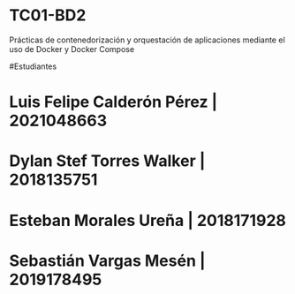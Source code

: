 # TC01-BD2
Prácticas de contenedorización y orquestación de aplicaciones mediante el uso de Docker y Docker Compose

#Estudiantes
# Luis Felipe Calderón Pérez | 2021048663
# Dylan Stef Torres Walker   | 2018135751
# Esteban Morales Ureña      | 2018171928
# Sebastián Vargas Mesén     | 2019178495
